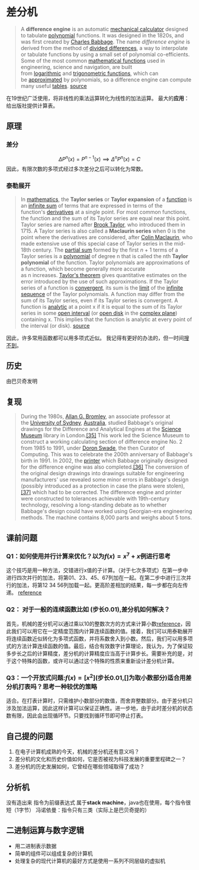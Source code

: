 # 差分机
> A **difference engine** is an automatic [mechanical calculator](https://en.wikipedia.org/wiki/Mechanical_calculator "Mechanical calculator") designed to tabulate [polynomial](https://en.wikipedia.org/wiki/Polynomial "Polynomial") functions. It was designed in the 1820s, and was first created by [Charles Babbage](https://en.wikipedia.org/wiki/Charles_Babbage "Charles Babbage"). The name _difference engine_ is derived from the method of [divided differences](https://en.wikipedia.org/wiki/Divided_differences "Divided differences"), a way to interpolate or tabulate functions by using a small set of polynomial co-efficients. Some of the most common [mathematical functions](https://en.wikipedia.org/wiki/Mathematical_function "Mathematical function") used in engineering, science and navigation, are built from [logarithmic](https://en.wikipedia.org/wiki/Logarithm "Logarithm") and [trigonometric functions](https://en.wikipedia.org/wiki/Trigonometric_functions "Trigonometric functions"), which can be [approximated](https://en.wikipedia.org/wiki/Taylor_series "Taylor series") by polynomials, so a difference engine can compute many useful [tables](https://en.wikipedia.org/wiki/Mathematical_table "Mathematical table"). [source](https://en.wikipedia.org/wiki/Difference_engine)

在19世纪广泛使用，将非线性的乘法运算转化为线性的加法运算。
最大的**应用**：给出版社提供计算表。
## 原理
### 差分
$$
\Delta P^n(x) = P^{n-1}(x) \implies \Delta^{n}P^{n}(x) = C
$$
因此，有限次数的多项式经过多次差分之后可以转化为常数。
### 泰勒展开
> In [mathematics](https://en.wikipedia.org/wiki/Mathematics "Mathematics"), the **Taylor series** or **Taylor expansion** of a [function](https://en.wikipedia.org/wiki/Function_(mathematics) "Function (mathematics)") is an [infinite sum](https://en.wikipedia.org/wiki/Series_(mathematics) "Series (mathematics)") of terms that are expressed in terms of the function's [derivatives](https://en.wikipedia.org/wiki/Derivative "Derivative") at a single point. For most common functions, the function and the sum of its Taylor series are equal near this point. Taylor series are named after [Brook Taylor](https://en.wikipedia.org/wiki/Brook_Taylor "Brook Taylor"), who introduced them in 1715. A Taylor series is also called a **Maclaurin series** when 0 is the point where the derivatives are considered, after [Colin Maclaurin](https://en.wikipedia.org/wiki/Colin_Maclaurin "Colin Maclaurin"), who made extensive use of this special case of Taylor series in the mid-18th century.
> The [partial sum](https://en.wikipedia.org/wiki/Partial_sum "Partial sum") formed by the first _n_ + 1 terms of a Taylor series is a [polynomial](https://en.wikipedia.org/wiki/Polynomial "Polynomial") of degree n that is called the nth **Taylor polynomial** of the function. Taylor polynomials are approximations of a function, which become generally more accurate as n increases. [Taylor's theorem](https://en.wikipedia.org/wiki/Taylor%27s_theorem "Taylor's theorem") gives quantitative estimates on the error introduced by the use of such approximations. If the Taylor series of a function is [convergent](https://en.wikipedia.org/wiki/Convergence_(mathematics) "Convergence (mathematics)"), its sum is the [limit](https://en.wikipedia.org/wiki/Limit_of_a_sequence "Limit of a sequence") of the [infinite sequence](https://en.wikipedia.org/wiki/Infinite_sequence "Infinite sequence") of the Taylor polynomials. A function may differ from the sum of its Taylor series, even if its Taylor series is convergent. A function is [analytic](https://en.wikipedia.org/wiki/Analytic_function "Analytic function") at a point x if it is equal to the sum of its Taylor series in some [open interval](https://en.wikipedia.org/wiki/Open_interval "Open interval") (or [open disk](https://en.wikipedia.org/wiki/Disk_(mathematics) "Disk (mathematics)") in the [complex plane](https://en.wikipedia.org/wiki/Complex_plane "Complex plane")) containing x. This implies that the function is analytic at every point of the interval (or disk). [source](https://en.wikipedia.org/wiki/Taylor_series)

因此，许多常用函数都可以用多项式近似。
我记得有更好的办法的，但一时间[搜不到](https://sl.bing.net/gedjs4e3Myq)。
## 历史
由巴贝奇发明
## 复现
> During the 1980s, [Allan G. Bromley](https://en.wikipedia.org/wiki/Allan_G._Bromley "Allan G. Bromley"), an associate professor at the [University of Sydney](https://en.wikipedia.org/wiki/University_of_Sydney "University of Sydney"), [Australia](https://en.wikipedia.org/wiki/Australia "Australia"), studied Babbage's original drawings for the Difference and Analytical Engines at the [Science Museum](https://en.wikipedia.org/wiki/Science_Museum_(London) "Science Museum (London)") library in London.[[35]](https://en.wikipedia.org/wiki/Difference_engine#cite_note-35) This work led the Science Museum to construct a working calculating section of difference engine No. 2 from 1985 to 1991, under [Doron Swade](https://en.wikipedia.org/wiki/Doron_Swade "Doron Swade"), the then Curator of Computing. This was to celebrate the 200th anniversary of Babbage's birth in 1991. In 2002, the [printer](https://en.wikipedia.org/wiki/Printer_(computing) "Printer (computing)") which Babbage originally designed for the difference engine was also completed.[[36]](https://en.wikipedia.org/wiki/Difference_engine#cite_note-36) The conversion of the original design drawings into drawings suitable for engineering manufacturers' use revealed some minor errors in Babbage's design (possibly introduced as a protection in case the plans were stolen),[[37]](https://en.wikipedia.org/wiki/Difference_engine#cite_note-37) which had to be corrected. The difference engine and printer were constructed to tolerances achievable with 19th-century technology, resolving a long-standing debate as to whether Babbage's design could have worked using Georgian-era engineering methods. The machine contains 8,000 parts and weighs about 5 tons.

## 课前问题
### Q1：如何使用并行计算来优化？以为$f(x)=x^7+x$例进行思考
这个技巧是用一种方法，交错进行x值的子计算。（对于七次多项式）在第一步中进行四次并行的加法，将第01、23、45、67列加在一起。在第二步中进行三次并行的加法，将第12 34 56列加载一起。更高阶差相加的结果，每一步都在向左传递。
[reference](https://www.youtube.com/channel/UCyx5AKwWRJHT6Z-G_JawKGQ)
### Q2： 对于一般的连续函数比如 (步长0.01),差分机如何解决？
首先，机械的差分机可以通过乘以10的整数次方的方式来计算小数[reference](https://www.youtube.com/channel/UCyx5AKwWRJHT6Z-G_JawKGQ)，因此我们可以用它在一定精度范围内计算连续函数的值。接着，我们可以用泰勒展开将连续函数近似转化为多项式函数，并将系数舍入到小数。然后，我们可以用多项式的方法计算连续函数的值。最后，结合有效数字计算理论，我认为，为了保证较多步长之后的计算精度，差分机的计算精度应当高于计算步长。需要补充的是，对于这个特殊的函数，或许可以通过​这个特殊的性质来重新设计差分机计算。
### Q3：一个开放式问题:$f(x)=[x^2]$(步长0.01,$[]$为取小数部分)适合用差分机打表吗？思考⼀种较优的策略
适合。在打表计算时，只需维护小数部分的数值，而舍弃整数部分。由于差分机只涉及加法运算，因此这样计算可以保证正确性。进一步地，由于此时差分机的状态数有限，因此会出现循环节。只要找到循环节即可停止打表。
## 自己提的问题
1. 在电子计算机成熟的今天，机械的差分机还有意义吗？
2. 差分机的文化和历史价值如何，它是否被视为科技发展的重要里程碑之一？
3. 差分机的历史发展如何，它曾经在哪些领域取得了成功？
## 分析机
没有造出来
指令为前缀表达式
属于**stack machine**，java也在使用，每个指令很短（1字节）
冯诺依曼：指令只有三类（实际上是巴贝奇提的）
## 二进制运算与数字逻辑
- 用二进制表示数据
- 简单的组件可以组成复杂的计算机
- 处理复杂的现代计算机的最好方式是使用一系列不同层级的虚拟机